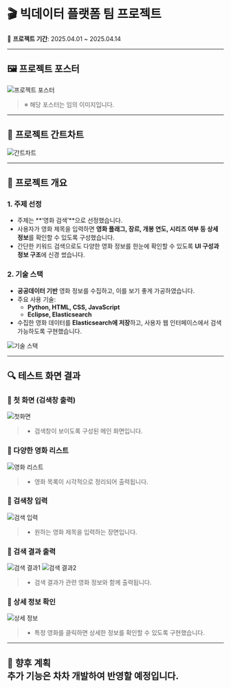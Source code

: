 # 🎬 빅데이터 플랫폼 팀 프로젝트

📅 **프로젝트 기간**: 2025.04.01 ~ 2025.04.14

---

## 🖼️ 프로젝트 포스터

![프로젝트 포스터](./검색엔진%20png/영화%20검색포스터.jpg)

> ※ 해당 포스터는 임의 이미지입니다.

---

## 📅 프로젝트 간트차트

![간트차트](./검색엔진%20png/3차-검색엔진-간트차트-_Gantt-infographic_-001.jpg)

---

## 📌 프로젝트 개요

### 1. 주제 선정

- 주제는 **‘영화 검색’**으로 선정했습니다.
- 사용자가 영화 제목을 입력하면 **영화 플래그, 장르, 개봉 연도, 시리즈 여부 등 상세 정보**를 확인할 수 있도록 구성했습니다.
- 간단한 키워드 검색으로도 다양한 영화 정보를 한눈에 확인할 수 있도록 **UI 구성과 정보 구조**에 신경 썼습니다.

### 2. 기술 스택

- **공공데이터 기반** 영화 정보를 수집하고, 이를 보기 좋게 가공하였습니다.
- 주요 사용 기술:
  - **Python, HTML, CSS, JavaScript**
  - **Eclipse, Elasticsearch**
- 수집한 영화 데이터를 **Elasticsearch에 저장**하고, 사용자 웹 인터페이스에서 검색 가능하도록 구현했습니다.

![기술 스택](./검색엔진%20png/기술스택.jpg)

---

## 🔍 테스트 화면 결과

### 🔹 첫 화면 (검색창 출력)

![첫화면](./검색엔진%20png/1.png)
> - 검색창이 보이도록 구성된 메인 화면입니다.

### 🔹 다양한 영화 리스트

![영화 리스트](./검색엔진%20png/2.png)
> - 영화 목록이 시각적으로 정리되어 출력됩니다.

### 🔹 검색창 입력

![검색 입력](./검색엔진%20png/3.png)
> - 원하는 영화 제목을 입력하는 장면입니다.

### 🔹 검색 결과 출력

![검색 결과1](./검색엔진%20png/4.png)
![검색 결과2](./검색엔진%20png/5.png)
> - 검색 결과가 관련 영화 정보와 함께 출력됩니다.

### 🔹 상세 정보 확인

![상세 정보](./검색엔진%20png/6.png)
> - 특정 영화를 클릭하면 상세한 정보를 확인할 수 있도록 구현했습니다.

---

📌 **향후 계획**  
추가 기능은 차차 개발하여 반영할 예정입니다.
---